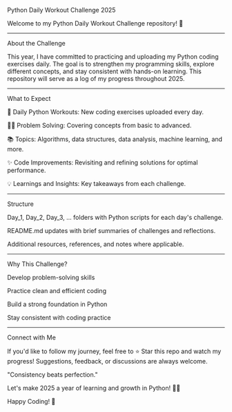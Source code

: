 Python Daily Workout Challenge 2025

Welcome to my Python Daily Workout Challenge repository! 🚀
_____________________________________________________________________________________________________________________________________________________________________________________________________________________

About the Challenge

This year, I have committed to practicing and uploading my Python coding exercises daily. The goal is to strengthen my programming skills, explore different concepts, and stay consistent with hands-on learning. This repository will serve as a log of my progress throughout 2025.
_____________________________________________________________________________________________________________________________________________________________________________________________________________________

What to Expect

📅 Daily Python Workouts: New coding exercises uploaded every day.

🧑‍💻 Problem Solving: Covering concepts from basic to advanced.

📚 Topics: Algorithms, data structures, data analysis, machine learning, and more.

✨ Code Improvements: Revisiting and refining solutions for optimal performance.

💡 Learnings and Insights: Key takeaways from each challenge.
_____________________________________________________________________________________________________________________________________________________________________________________________________________________

Structure

Day_1, Day_2, Day_3, ... folders with Python scripts for each day's challenge.

README.md updates with brief summaries of challenges and reflections.

Additional resources, references, and notes where applicable.
_____________________________________________________________________________________________________________________________________________________________________________________________________________________

Why This Challenge?

Develop problem-solving skills

Practice clean and efficient coding

Build a strong foundation in Python

Stay consistent with coding practice
_____________________________________________________________________________________________________________________________________________________________________________________________________________________

Connect with Me

If you'd like to follow my journey, feel free to ⭐ Star this repo and watch my progress! Suggestions, feedback, or discussions are always welcome.

"Consistency beats perfection."

Let's make 2025 a year of learning and growth in Python! 🐍✨

Happy Coding! 🚀
